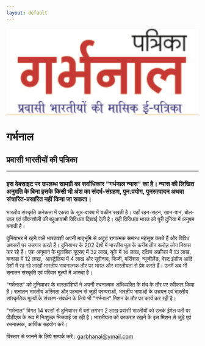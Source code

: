 ```yaml
---
layout: default
---
```


![Garbhanal](assets/garbhanal.png)

# गर्भनाल
## प्रवासी भारतीयों की पत्रिका

---
### इस वेबसाइट पर उपलब्ध सामग्री का सर्वाधिकार "गर्भनाल न्यास" का है। न्यास की लिखित अनुमति के बिना इसके किसी भी अंश का संदर्भ-संग्रहण, पुन:प्रयोग, पुनरुत्पादन अथवा संचारित-प्रसारित नहीं किया जा सकता।

भारतीय संस्कृति अनेकता में एकता के सूत्र-वाक्य में यकीन रखती है। यहाँ रहन-सहन, खान-पान, बोल-चाल एवं जीवनशैली की बहुआयामी विविधता दिखाई देती है। यही विविधता भारत को पूरी दुनिया में अनुपम बनाती है।

दुनियाभर में रहने वाले भारतवंशी अपनी मातृभूमि से अटूट रागात्मक सम्बन्ध महसूस करते हैं और विविध अवसरों पर उजगार करते हैं। दुनियाभर के 202 देशों में भारतीय मूल के करीब तीन करोड़ लोग निवास कर रहे हैं। एक अनुमान के मुताबिक यूएसए में 32 लाख, यूके में 16 लाख, दक्षिण अफ्रीका में 13 लाख,  कनाडा में 12 लाख,  आस्ट्रेलिया में 4 लाख और सूरीनाम, फिजी, मॉरीशस, न्यूजीलैंड, वेस्ट इंडीज़ आदि देशों में रह रहे लाखों भारतीय भावनात्मक तौर पर भारत और भारतीयता से प्रेम करते हैं। उनमें अब भी सनातन संस्कृति एवं परिवार मूल्यों में आस्था है।

"गर्भनाल" को दुनियाभर के भारतवंशियों ने अपनी रचनात्मक अभिव्यक्ति के मंच के तौर पर स्वीकार किया है। सनातन भारतीय अस्मिता और पहचान से जुड़ी परम्पराओं, भारतीय भाषाओं के उन्नयन एवं भारतीय सांस्कृतिक मूल्यों के संरक्षण-संवर्धन के लिये भी "गर्भनाल" मिशन के तौर पर कार्य कर रही है।

"गर्भनाल" विगत 14 बरसों से दुनियाभर में बसे लगभग 2 लाख प्रवासी भारतीयों को उनके ईमेल पतों पर पीडीएफ के रूप में निःशुल्क भिजवाई जा रही है। भारतीयता को बरकरार रखने के इस मिशन से जुड़े एवं रचनात्मक, आर्थिक सहयोग करें।

विस्तार से जानने के लिये सम्पर्क करें : garbhanal@ymail.com
